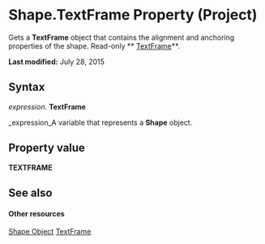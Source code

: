 
# Shape.TextFrame Property (Project)
Gets a  **TextFrame** object that contains the alignment and anchoring properties of the shape. Read-only ** [TextFrame](http://msdn.microsoft.com/en-us/library/office/ff197860%28v=office.15%29)**.

 **Last modified:** July 28, 2015


## Syntax

 _expression_. **TextFrame**

 _expression_A variable that represents a  **Shape** object.


## Property value

 **TEXTFRAME**


## See also


#### Other resources


 [Shape Object](d2b32bcd-5595-a4a7-9772-feb25fd0103a.md)
 [TextFrame](http://msdn.microsoft.com/en-us/library/office/ff197860%28v=office.15%29)

